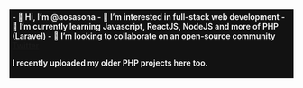 <div style="color: white; background:#121212; font-weight:600; padding:5px;">
- 👋 Hi, I’m @aosasona
- 👀 I’m interested in full-stack web development
- 🌱 I’m currently learning Javascript, ReactJS, NodeJS and more of PHP (Laravel)
- 💞️ I’m looking to collaborate on an open-source community
  <div style=""><a href="https://twitter.com/_realao">Twitter</a></div>

I recently uploaded my older PHP projects here too. 
</div>
